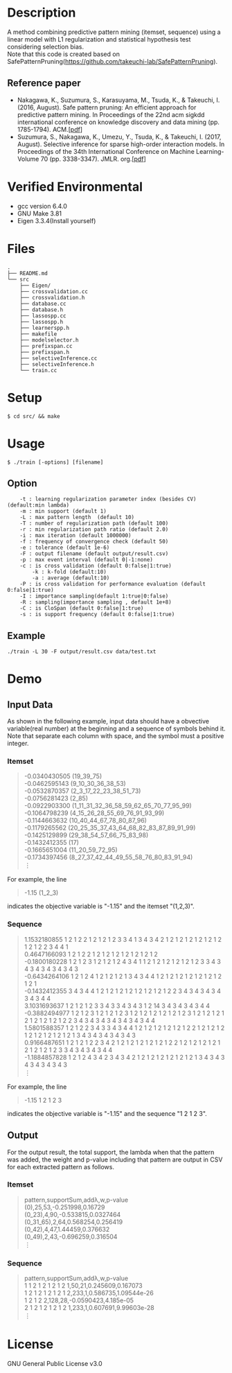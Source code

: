 # Description
A method combining predictive pattern mining (itemset, sequence) using a linear model with L1 regularization and statistical hypothesis test considering selection bias.  
Note that this code is created based on SafePatternPruning(https://github.com/takeuchi-lab/SafePatternPruning).
## Reference paper

- Nakagawa, K., Suzumura, S., Karasuyama, M., Tsuda, K., & Takeuchi, I. (2016, August). Safe pattern pruning: An efficient approach for predictive pattern mining. In Proceedings of the 22nd acm sigkdd international conference on knowledge discovery and data mining (pp. 1785-1794). ACM.[[pdf](http://delivery.acm.org/10.1145/2940000/2939844/p1785-nakagawa.pdf?ip=103.5.140.144&id=2939844&acc=OA&key=4D4702B0C3E38B35%2E4D4702B0C3E38B35%2E4D4702B0C3E38B35%2E4DA1889FEB74ABC0&__acm__=1554450998_1ccf9af3bd98ccd63952a7d66644afcc)]
- Suzumura, S., Nakagawa, K., Umezu, Y., Tsuda, K., & Takeuchi, I. (2017, August). Selective inference for sparse high-order interaction models. In Proceedings of the 34th International Conference on Machine Learning-Volume 70 (pp. 3338-3347). JMLR. org.[[pdf](http://proceedings.mlr.press/v70/suzumura17a/suzumura17a.pdf)]

# Verified Environmental
- gcc version 6.4.0
- GNU Make 3.81
- Eigen 3.3.4(Install yourself)

# Files
```
.
├── README.md
└── src
    ├── Eigen/
    ├── crossvalidation.cc
    ├── crossvalidation.h
    ├── database.cc
    ├── database.h
    ├── lassospp.cc
    ├── lassospp.h
    ├── learnerspp.h
    ├── makefile
    ├── modelselector.h
    ├── prefixspan.cc
    ├── prefixspan.h
    ├── selectiveInference.cc
    ├── selectiveInference.h
    └── train.cc
```

# Setup
```
$ cd src/ && make
```

# Usage
```
$ ./train [-options] [filename]
```

## Option
```
    -t : learning regularization parameter index (besides CV) (default:min lambda)
    -m : min support (default 1)
    -L : max pattern length  (default 10)
    -T : number of regularization path (default 100)
    -r : min regularization path ratio (default 2.0)
    -i : max iteration (default 1000000)
    -f : frequency of convergence check (default 50)
    -e : tolerance (default 1e-6)
    -F : output filename (default output/result.csv)
    -p : max event interval (default 0|-1:none)
    -c : is cross validation (default 0:false|1:true)
        -k : k-fold (default:10)
        -a : average (default:10)
    -P : is cross validation for performance evaluation (default 0:false|1:true)
    -I : importance sampling(default 1:true|0:false)
    -R : sampling(importance sampling , default 1e+8)
    -C : is CloSpan (default 0:false|1:true)
    -s : is support frequency (default 0:false|1:true)
```

## Example
```
./train -L 30 -F output/result.csv data/test.txt
```

# Demo

## Input Data
As shown in the following example, input data should have a obvective variable(real number) at the beginning and a sequence of symbols behind it. Note that separate each column with space, and the symbol must a positive integer.  

### Itemset

>-0.0340430505 (19_39_75)  
>-0.0462595143 (9_10_30_36_38_53)  
>-0.0532870357 (2_3_17_22_23_38_51_73)  
>-0.0756281423 (2_85)  
>-0.0922903300 (1_11_31_32_36_58_59_62_65_70_77_95_99)  
>-0.1064798239 (4_15_26_28_55_69_76_91_93_99)  
>-0.1144663632 (10_40_44_67_78_80_87_96)  
>-0.1179265562 (20_25_35_37_43_64_68_82_83_87_89_91_99)  
>-0.1425129899 (29_38_54_57_66_75_83_98)  
>-0.1432412355 (17)  
>-0.1665651004 (11_20_59_72_95)  
>-0.1734397456 (8_27_37_42_44_49_55_58_76_80_83_91_94)  
                    ︙

For example, the line  
>-1.15 (1_2_3)

indicates the objective variable is "-1.15" and the itemset "(1,2,3)".


### Sequence

>1.1532180855 1 2 1 2 2 1 2 1 2 1 2 3 3 4 1 3 4 3 4 2 1 2 1 2 1 2 1 2 1 2 1 2 1 2 1 2 2 3 4 4 1   
>0.4647166093 1 2 1 2 2 1 2 1 2 1 2 1 2 1 2 1 2 1 2  
>-0.1800180228 1 2 1 2 3 1 2 1 2 1 2 4 3 4 1 1 2 1 2 1 2 1 2 1 2 1 2 3 3 4 3 4 3 4 3 4 3 4 3 4 3  
>-0.6434264106 1 2 1 2 4 1 2 1 2 1 2 1 3 4 3 4 4 1 2 1 2 1 2 1 2 1 2 1 2 1 2 1 2 1  
>-0.1432412355 3 4 3 4 4 1 2 1 2 1 2 1 2 1 2 1 2 1 2 1 2 2 3 4 3 4 3 4 3 4 3 4 3 4 4  
>3.1031693637 1 2 1 2 1 2 3 3 4 3 3 4 3 4 3 1 2 14 3 4 3 4 3 4 3 4 4  
>-0.3882494977 1 2 1 2 3 1 2 1 2 1 2 3 1 2 1 2 1 2 1 2 1 2 1 2 3 1 2 1 2 1 2 1 2 1 2 1 2 1 2 1 2 2 3 4 3 4 3 4 3 4 3 4 3 4 3 4 4  
>1.5801588357 1 2 1 2 2 3 4 3 3 4 3 4 4 1 2 1 2 1 2 1 2 1 2 1 2 2 1 2 1 2 1 2 1 2 1 2 1 2 1 2 1 2 1 3 4 3 4 3 4 3 4 3 4 3  
>0.9166487651 1 2 1 2 1 2 2 3 4 2 1 2 1 2 1 2 1 2 1 2 1 2 2 1 2 1 2 1 2 1 2 1 2 1 2 1 2 1 2 3 3 4 3 4 3 4 3 4 4  
>-1.1884857828 1 2 1 2 4 3 4 2 3 4 3 4 2 1 2 1 2 1 2 1 2 1 2 1 2 1 3 4 3 4 3 4 3 4 3 4 3 4 3  
                ︙

For example, the line  
>-1.15 1 2 1 2 3  

indicates the objective variable is "-1.15" and the sequence "1 2 1 2 3".

## Output

For the output result, the total support, the lambda when that the pattern was added, the weight and p-value including that pattern are output in CSV for each extracted pattern as follows.  

### Itemset

>pattern,supportSum,addλ,w,p-value  
>(0),25,53,-0.251998,0.16729  
>(0_23),4,90,-0.533815,0.0327464  
>(0_31_65),2,64,0.568254,0.256419  
>(0_42),4,47,1.44459,0.376632  
>(0_49),2,43,-0.696259,0.316504  
            ︙

### Sequence

>pattern,supportSum,addλ,w,p-value  
>1 1 2 1 2 1 2 1 2 1,50,21,0.245609,0.167073  
>1 2 1 2 1 2 1 2 1 2,233,1,0.586735,1.09544e-26  
>1 2 1 2 2,128,28,-0.0590423,4.185e-05  
>2 1 2 1 2 1 2 1 2 1,233,1,0.607691,9.99603e-28  
            ︙

# License
GNU General Public License v3.0
